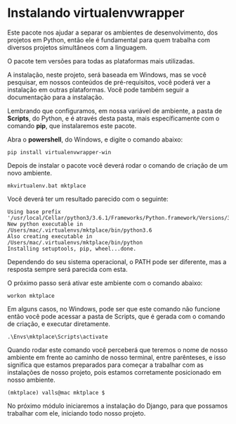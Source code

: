 # Instalando virtualenvwrapper

Este pacote nos ajudar a separar os ambientes de desenvolvimento, dos projetos em Python, então ele é fundamental para quem trabalha com diversos projetos simultâneos com a linguagem.

O pacote tem versões para todas as plataformas mais utilizadas.

A instalação, neste projeto, será baseada em Windows, mas se você pesquisar, em nossos conteúdos de pré-requisitos, você poderá ver a instalação em outras plataformas. Você pode também seguir a documentação para a instalação.

Lembrando que configuramos, em nossa variável de ambiente, a pasta de **Scripts**, do Python, e é através desta pasta, mais específicamente com o comando **pip**, que instalaremos este pacote.

Abra o **powershell**, do Windows, e digite o comando abaixo:

`pip install virtualenvwrapper-win`

Depois de instalar o pacote você deverá rodar o comando de criação de um novo ambiente.

`mkvirtualenv.bat mktplace`

Você deverá ter um resultado parecido com o seguinte:

```
Using base prefix '/usr/local/Cellar/python3/3.6.1/Frameworks/Python.framework/Versions/3.6'
New python executable in /Users/mac/.virtualenvs/mktplace/bin/python3.6
Also creating executable in /Users/mac/.virtualenvs/mktplace/bin/python
Installing setuptools, pip, wheel...done.
```

Dependendo do seu sistema operacional, o PATH pode ser diferente, mas a resposta sempre será parecida com esta.

O próximo passo será ativar este ambiente com o comando abaixo:

`workon mktplace`

Em alguns casos, no Windows, pode ser que este comando não funcione então você pode acessar a pasta de Scripts, que é gerada com o comando de criação, e executar diretamente.

`.\Envs\mktplace\Scripts\activate`

Quando rodar este comando você perceberá que teremos o nome de nosso ambiente em frente ao caminho de nosso terminal, entre parênteses, e isso significa que estamos preparados para começar a trabalhar com as instalações de nosso projeto, pois estamos corretamente posicionado em nosso ambiente.

`(mktplace) valls@mac mktplace $`

No próximo módulo iniciaremos a instalação do Django, para que possamos trabalhar com ele, iniciando todo nosso projeto.